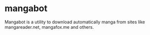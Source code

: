 mangabot
========

Mangabot is a utility to download automatically manga from sites like mangareader.net, mangafox.me and others.
